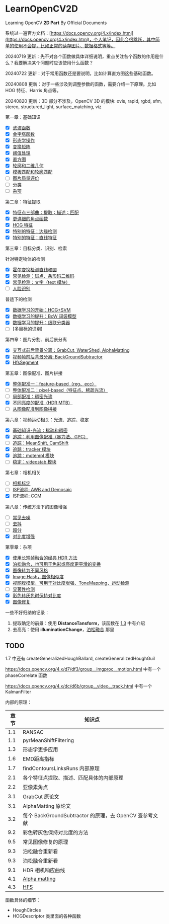 # LearnOpenCV2D

Learning OpenCV **2D Part** By Official Documents

系统过一遍官方文档：[https://docs.opencv.org/4.x/index.html](https://docs.opencv.org/4.x/index.html)，个人笔记，因此会很跳跃，其中简单的使用不会提，比如正常的读存图片、数据格式等等。

20240719 更新：先不对各个函数做具体详细说明，重点关注各个函数的作用是什么？我要解决某个问题时应该使用什么函数？

20240722 更新：对于常用函数还是要说明，比如计算直方图这些基础函数。

20240808 更新：对于一些涉及到调整参数的函数，需要介绍一下原理。比如 HOG 特征、Harris 角点等。

20240820 更新：3D 部分不涉及，OpenCV 3D 的模块: ovis, rapid, rgbd, sfm, stereo, structured_light, surface_matching, viz

第一章：基础知识

- [X] [滤波函数](./docs/1.1.md)
- [X] [金字塔函数](./docs/1.2.md)
- [X] [形态学操作](./docs/1.3.md)
- [X] [变换矩阵](./docs/1.4.md)
- [X] [阈值处理](./docs/1.5.md)
- [X] [直方图](./docs/1.6.md)
- [X] [轮廓和二维几何](./docs/1.7.md)
- [X] [模板匹配和轮廓匹配](./docs/1.8.md)
- [ ] [图片质量评价](./docs/1.9.md)
- [ ] [分类](./docs/1.9.md)
- [ ] [杂项](./docs/1.misc.md)

第二章：特征提取

- [X] [特征点三部曲：提取；描述；匹配](./docs/2.1.md)
- [X] [更详细的角点函数](./docs/2.2.md)
- [X] [HOG 特征](./docs/2.3.md)
- [X] [特别的特征：边缘检测](./docs/2.4.md)
- [X] [特别的特征：直线特征](./docs/2.5.md)

第三章：目标分类、识别、检索

针对特定物体的检测
- [X] [霍尔变换检测直线和圆](./docs/3.1.md)
- [X] [常见检测：斑点、条形码二维码](./docs/3.2.md)
- [X] [常见检测：文字（text 模块）](./docs/3.6.md)
- [ ] [人脸识别](./docs/3.7.md)

普适下的检测
- [X] [数据学习的开始：HOG+SVM](./docs/3.3.md)
- [X] [数据学习的提升：BoW 词袋模型](./docs/3.4.md)
- [X] [数据学习的提升：级联分类器](./docs/3.5.md)
- [ ] [多目标的识别]

第四章：图片分割、前后景分离

- [X] [交互式前后背景分离：GrabCut, WaterShed, AlphaMatting](./docs/4.1.md)
- [X] [视频帧前后背景分离: BackGroundSubtractor](./docs/4.2.md)
- [X] [HfsSegment](./docs/4.3.md)

第五章：图像配准、图片拼接

- [X] [整体配准一：feature-based（reg、ecc）](./docs/5.1.md)
- [ ] [整体配准二：pixel-based（特征点、稀疏光流）](./docs/5.2.md)
- [ ] [局部配准：稠密光流](./docs/5.2.md)
- [X] [不同亮度的配准（HDR MTB）](./docs/5.3.md)
- [ ] [从图像配准到图像拼接](./docs/5.4.md)

第六章：视频运动相关：光流、追踪、稳定

- [X] [基础知识-光流：稀疏和稠密](./docs/6.3.md)
- [X] [追踪：利用图像配准（暴力法、GPC）](./docs/6.2.md)
- [ ] [追踪：MeanShift, CamShift](./docs/6.1.md)
- [X] [追踪：tracker 模块](./docs/6.4.md)
- [X] [追踪：motempl 模块](./docs/6.5.md)
- [ ] [稳定：videostab 模块](./docs/6.7.md)

第七章：相机相关

- [ ] [相机标定](./docs/7.1.md)
- [ ] [ISP流程: AWB and Demosaic](./docs/7.2.md)
- [X] [ISP流程: CCM](./docs/7.3.md)

第八章：传统方法下的图像增强

- [ ] [常见去噪](./docs/8.1.md)
- [ ] [去抖](./docs/8.2.md)
- [ ] [超分](./docs/8.3.md)
- [X] [对比度增强](./docs/8.4.md)

第零章：杂项

- [X] [使用长短帧融合的经典 HDR 方法](./docs/0.1.md)
- [X] [泊松融合，也可用于色彩或亮度更平滑的变换](./docs/0.2.md)
- [X] [图像转为不同风格](./docs/0.3.md)
- [X] [Image Hash，图像相似度](./docs/0.4.md)
- [X] [视网膜模型，可用于对比度增强、ToneMapping、运动检测](./docs/0.5.md)
- [ ] [显著性检测](./docs/0.6.md)
- [X] [彩色转灰色时保持对比度](https://docs.opencv.org/4.x/d4/d32/group__photo__decolor.html)
- [X] [图像修复](https://docs.opencv.org/4.x/d7/d8b/group__photo__inpaint.html)

一些不好归纳的记录：

1. 提取确定的前景：使用 **DistanceTansform**，该函数在 [1.3](./docs/1.3.md) 中有介绍
2. 去高亮：使用 **illuminationChange**，[泊松融合](./docs/0.2.md) 那里

## TODO

1.7 中还有 createGeneralizedHoughBallard, createGeneralizedHoughGuil

https://docs.opencv.org/4.x/d7/df3/group__imgproc__motion.html 中有一个 phaseCorrelate 函数

https://docs.opencv.org/4.x/dc/d6b/group__video__track.html 中有一个 KalmanFilter

内部的原理：

| 章节 | 知识点                                                                                                                         |
| ---- | ------------------------------------------------------------------------------------------------------------------------------ |
| 1.1  | RANSAC                                                                                                                         |
| 1.1  | pyrMeanShiftFiltering                                                                                                          |
| 1.3  | 形态学更多应用                                                                                                                 |
| 1.6  | EMD距离指标                                                                                                                    |
| 1.7  | findContoursLinksRuns 内部原理                                                                                                 |
| 2.1  | 各个特征点提取、描述、匹配具体的内部原理                                                                                       |
| 2.2  | 亚像素角点                                                                                                                     |
| 3.1  | GrabCut 原论文                                                                                                                 |
| 3.1  | AlphaMatting 原论文                                                                                                            |
| 3.2  | 每个 BackGroundSubtractor 的原理，去 OpenCV 查参考文献                                                                         |
| 9.2  | 彩色转灰色保持对比度的方法                                                                                                     |
| 9.5  | 常见图像修复的原理                                                                                                             |
| 9.3  | 泊松融合重新看                                                                                                                 |
| 9.3  | 泊松融合重新看                                                                                                                 |
| 9.1  | HDR 相机响应曲线                                                                                                               |
| 4.1  | [Alpha matting](https://openaccess.thecvf.com/content_cvpr_2017/papers/Aksoy_Designing_Effective_Inter-Pixel_CVPR_2017_paper.pdf) |
| 4.3  | [HFS](https://github.com/yun-liu/hfs)                                                                                             |

函数具体的细节：

- HoughCircles
- HOGDescriptor 类里面的各种函数
